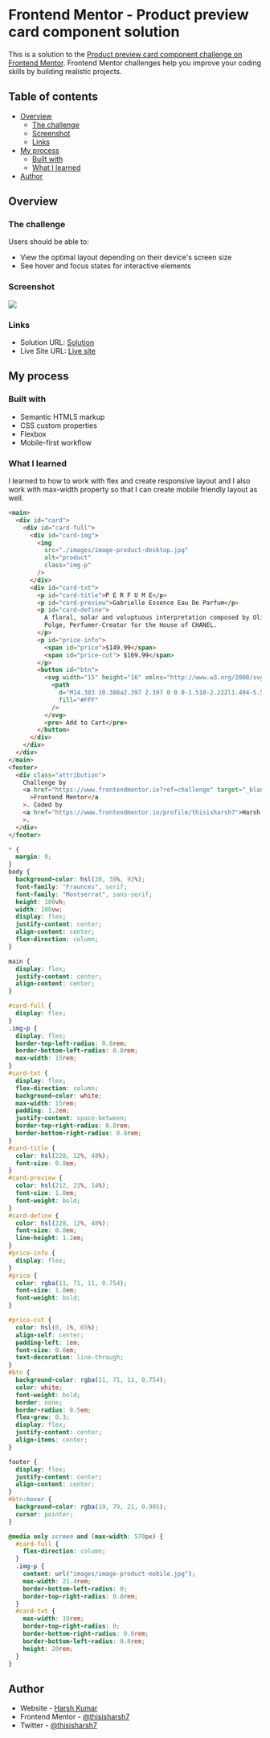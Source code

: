 # Frontend Mentor - Product preview card component solution

This is a solution to the [Product preview card component challenge on Frontend Mentor](https://www.frontendmentor.io/challenges/product-preview-card-component-GO7UmttRfa). Frontend Mentor challenges help you improve your coding skills by building realistic projects.

## Table of contents

- [Overview](#overview)
  - [The challenge](#the-challenge)
  - [Screenshot](#screenshot)
  - [Links](#links)
- [My process](#my-process)
  - [Built with](#built-with)
  - [What I learned](#what-i-learned)
- [Author](#author)

## Overview

### The challenge

Users should be able to:

- View the optimal layout depending on their device's screen size
- See hover and focus states for interactive elements

### Screenshot

![](./screenshot.jpg)

### Links

- Solution URL: [Solution](https://your-solution-url.com)
- Live Site URL: [Live site](https://your-live-site-url.com)

## My process

### Built with

- Semantic HTML5 markup
- CSS custom properties
- Flexbox
- Mobile-first workflow

### What I learned

I learned to how to work with flex and create responsive layout and I also work with max-width property so that I can create mobile friendly layout as well.

```html
<main>
  <div id="card">
    <div id="card-full">
      <div id="card-img">
        <img
          src="./images/image-product-desktop.jpg"
          alt="product"
          class="img-p"
        />
      </div>
      <div id="card-txt">
        <p id="card-title">P E R F U M E</p>
        <p id="card-preview">Gabrielle Essence Eau De Parfum</p>
        <p id="card-define">
          A floral, solar and voluptuous interpretation composed by Olivier
          Polge, Perfumer-Creator for the House of CHANEL.
        </p>
        <p id="price-info">
          <span id="price">$149.99</span>
          <span id="price-cut"> $169.99</span>
        </p>
        <button id="btn">
          <svg width="15" height="16" xmlns="http://www.w3.org/2000/svg">
            <path
              d="M14.383 10.388a2.397 2.397 0 0 0-1.518-2.222l1.494-5.593a.8.8 0 0 0-.144-.695.8.8 0 0 0-.631-.28H2.637L2.373.591A.8.8 0 0 0 1.598 0H0v1.598h.983l1.982 7.4a.8.8 0 0 0 .799.59h8.222a.8.8 0 0 1 0 1.599H1.598a.8.8 0 1 0 0 1.598h.943a2.397 2.397 0 1 0 4.507 0h1.885a2.397 2.397 0 1 0 4.331-.376 2.397 2.397 0 0 0 1.12-2.021ZM11.26 7.99H4.395L3.068 3.196h9.477L11.26 7.991Zm-6.465 6.392a.8.8 0 1 1 0-1.598.8.8 0 0 1 0 1.598Zm6.393 0a.8.8 0 1 1 0-1.598.8.8 0 0 1 0 1.598Z"
              fill="#FFF"
            />
          </svg>
          <pre> Add to Cart</pre>
        </button>
      </div>
    </div>
  </div>
</main>
<footer>
  <div class="attribution">
    Challenge by
    <a href="https://www.frontendmentor.io?ref=challenge" target="_blank"
      >Frontend Mentor</a
    >. Coded by
    <a href="https://www.frontendmentor.io/profile/thisisharsh7">Harsh Kumar</a
    >.
  </div>
</footer>
```

```css
* {
  margin: 0;
}
body {
  background-color: hsl(30, 38%, 92%);
  font-family: "Fraunces", serif;
  font-family: "Montserrat", sans-serif;
  height: 100vh;
  width: 100vw;
  display: flex;
  justify-content: center;
  align-content: center;
  flex-direction: column;
}

main {
  display: flex;
  justify-content: center;
  align-content: center;
}

#card-full {
  display: flex;
}
.img-p {
  display: flex;
  border-top-left-radius: 0.8rem;
  border-bottom-left-radius: 0.8rem;
  max-width: 15rem;
}
#card-txt {
  display: flex;
  flex-direction: column;
  background-color: white;
  max-width: 15rem;
  padding: 1.2em;
  justify-content: space-between;
  border-top-right-radius: 0.8rem;
  border-bottom-right-radius: 0.8rem;
}
#card-title {
  color: hsl(228, 12%, 48%);
  font-size: 0.8em;
}
#card-preview {
  color: hsl(212, 21%, 14%);
  font-size: 1.8em;
  font-weight: bold;
}
#card-define {
  color: hsl(228, 12%, 48%);
  font-size: 0.8em;
  line-height: 1.2em;
}
#price-info {
  display: flex;
}
#price {
  color: rgba(11, 71, 11, 0.754);
  font-size: 1.8em;
  font-weight: bold;
}

#price-cut {
  color: hsl(0, 1%, 65%);
  align-self: center;
  padding-left: 1em;
  font-size: 0.8em;
  text-decoration: line-through;
}
#btn {
  background-color: rgba(11, 71, 11, 0.754);
  color: white;
  font-weight: bold;
  border: none;
  border-radius: 0.5em;
  flex-grow: 0.3;
  display: flex;
  justify-content: center;
  align-items: center;
}

footer {
  display: flex;
  justify-content: center;
  align-content: center;
}
#btn:hover {
  background-color: rgba(19, 79, 21, 0.905);
  cursor: pointer;
}

@media only screen and (max-width: 570px) {
  #card-full {
    flex-direction: column;
  }
  .img-p {
    content: url("images/image-product-mobile.jpg");
    max-width: 21.4rem;
    border-bottom-left-radius: 0;
    border-top-right-radius: 0.8rem;
  }
  #card-txt {
    max-width: 19rem;
    border-top-right-radius: 0;
    border-bottom-right-radius: 0.8rem;
    border-bottom-left-radius: 0.8rem;
    height: 20rem;
  }
}
```

## Author

- Website - [Harsh Kumar](https://github.com/thisisharsh7)
- Frontend Mentor - [@thisisharsh7](https://www.frontendmentor.io/profile/thisisharsh7)
- Twitter - [@thisisharsh7](https://www.twitter.com/thisisharsh7)
